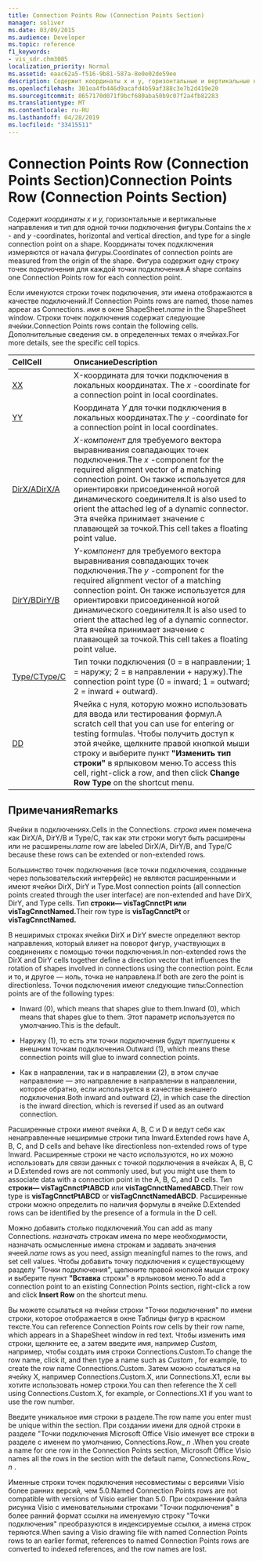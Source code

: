 ```yaml
---
title: Connection Points Row (Connection Points Section)
manager: soliver
ms.date: 03/09/2015
ms.audience: Developer
ms.topic: reference
f1_keywords:
- vis_sdr.chm3005
localization_priority: Normal
ms.assetid: eaac62a5-f516-9b81-587a-8e0e02de59ee
description: Содержит координаты x и y, горизонтальные и вертикальные направления и тип для одной точки подключения фигуры. Координаты точек подключения измеряются от начала фигуры. Фигура содержит одну строку точек подключения для каждой точки подключения.
ms.openlocfilehash: 301ea4fb446d9acafd4b59af388c3e7b2d419e20
ms.sourcegitcommit: 8657170d071f9bcf680aba50b9c07f2a4fb82283
ms.translationtype: MT
ms.contentlocale: ru-RU
ms.lasthandoff: 04/28/2019
ms.locfileid: "33415511"
---
```

# <a name="connection-points-row-connection-points-section"></a><span data-ttu-id="75b6e-105">Connection Points Row (Connection Points Section)</span><span class="sxs-lookup"><span data-stu-id="75b6e-105">Connection Points Row (Connection Points Section)</span></span>

<span data-ttu-id="75b6e-106">Содержит  *координаты x*  и  *y,*  горизонтальные и вертикальные направления и тип для одной точки подключения фигуры.</span><span class="sxs-lookup"><span data-stu-id="75b6e-106">Contains the  *x*  - and  *y*  -coordinates, horizontal and vertical direction, and type for a single connection point on a shape.</span></span> <span data-ttu-id="75b6e-107">Координаты точек подключения измеряются от начала фигуры.</span><span class="sxs-lookup"><span data-stu-id="75b6e-107">Coordinates of connection points are measured from the origin of the shape.</span></span> <span data-ttu-id="75b6e-108">Фигура содержит одну строку точек подключения для каждой точки подключения.</span><span class="sxs-lookup"><span data-stu-id="75b6e-108">A shape contains one Connection Points row for each connection point.</span></span> 
  
<span data-ttu-id="75b6e-109">Если именуются строки точек подключения, эти имена отображаются в качестве подключений.</span><span class="sxs-lookup"><span data-stu-id="75b6e-109">If Connection Points rows are named, those names appear as Connections.</span></span> <span data-ttu-id="75b6e-110">*имя*  в окне ShapeSheet.</span><span class="sxs-lookup"><span data-stu-id="75b6e-110">*name*  in the ShapeSheet window.</span></span> <span data-ttu-id="75b6e-111">Строки точек подключения содержат следующие ячейки.</span><span class="sxs-lookup"><span data-stu-id="75b6e-111">Connection Points rows contain the following cells.</span></span> <span data-ttu-id="75b6e-112">Дополнительные сведения см. в определенных темах о ячейках.</span><span class="sxs-lookup"><span data-stu-id="75b6e-112">For more details, see the specific cell topics.</span></span> 
  
|<span data-ttu-id="75b6e-113">**Cell**</span><span class="sxs-lookup"><span data-stu-id="75b6e-113">**Cell**</span></span>|<span data-ttu-id="75b6e-114">**Описание**</span><span class="sxs-lookup"><span data-stu-id="75b6e-114">**Description**</span></span>|
|:-----|:-----|
|[<span data-ttu-id="75b6e-115">X</span><span class="sxs-lookup"><span data-stu-id="75b6e-115">X</span></span>](x-cell-connection-points-section.md) <br/> |<span data-ttu-id="75b6e-116">X-координата для точки подключения в локальных координатах. </span><span class="sxs-lookup"><span data-stu-id="75b6e-116">The  *x*  -coordinate for a connection point in local coordinates.</span></span>  <br/> |
|[<span data-ttu-id="75b6e-117">Y</span><span class="sxs-lookup"><span data-stu-id="75b6e-117">Y</span></span>](y-cell-connection-points-section.md) <br/> |<span data-ttu-id="75b6e-118">Координата  *Y*  для точки подключения в локальных координатах.</span><span class="sxs-lookup"><span data-stu-id="75b6e-118">The  *y*  -coordinate for a connection point in local coordinates.</span></span>  <br/> |
|[<span data-ttu-id="75b6e-119">DirX/A</span><span class="sxs-lookup"><span data-stu-id="75b6e-119">DirX/A</span></span>](dirxa-cell-connection-points-section.md) <br/> |<span data-ttu-id="75b6e-120">*X-компонент* для требуемого вектора выравнивания совпадающих точек подключения.</span><span class="sxs-lookup"><span data-stu-id="75b6e-120">The  *x*  -component for the required alignment vector of a matching connection point.</span></span> <span data-ttu-id="75b6e-121">Он также используется для ориентировки присоединенной ногой динамического соединителя.</span><span class="sxs-lookup"><span data-stu-id="75b6e-121">It is also used to orient the attached leg of a dynamic connector.</span></span> <span data-ttu-id="75b6e-122">Эта ячейка принимает значение с плавающей за точкой.</span><span class="sxs-lookup"><span data-stu-id="75b6e-122">This cell takes a floating point value.</span></span>  <br/> |
|[<span data-ttu-id="75b6e-123">DirY/B</span><span class="sxs-lookup"><span data-stu-id="75b6e-123">DirY/B</span></span>](diryb-cell-connection-points-section.md) <br/> |<span data-ttu-id="75b6e-124">*Y-компонент* для требуемого вектора выравнивания совпадающих точек подключения.</span><span class="sxs-lookup"><span data-stu-id="75b6e-124">The  *y*  -component for the required alignment vector of a matching connection point.</span></span> <span data-ttu-id="75b6e-125">Он также используется для ориентировки присоединенной ногой динамического соединителя.</span><span class="sxs-lookup"><span data-stu-id="75b6e-125">It is also used to orient the attached leg of a dynamic connector.</span></span> <span data-ttu-id="75b6e-126">Эта ячейка принимает значение с плавающей за точкой.</span><span class="sxs-lookup"><span data-stu-id="75b6e-126">This cell takes a floating point value.</span></span>  <br/> |
|[<span data-ttu-id="75b6e-127">Type/C</span><span class="sxs-lookup"><span data-stu-id="75b6e-127">Type/C</span></span>](typec-cell-connection-points-section.md) <br/> |<span data-ttu-id="75b6e-128">Тип точки подключения (0 = в направлении; 1 = наружу; 2 = в направлении + наружу).</span><span class="sxs-lookup"><span data-stu-id="75b6e-128">The connection point type (0 = inward; 1 = outward; 2 = inward + outward).</span></span>  <br/> |
|[<span data-ttu-id="75b6e-129">D</span><span class="sxs-lookup"><span data-stu-id="75b6e-129">D</span></span>](d-cell-connection-points-section.md) <br/> |<span data-ttu-id="75b6e-130">Ячейка с нуля, которую можно использовать для ввода или тестирования формул.</span><span class="sxs-lookup"><span data-stu-id="75b6e-130">A scratch cell that you can use for entering or testing formulas.</span></span> <span data-ttu-id="75b6e-131">Чтобы получить доступ к этой ячейке, щелкните правой кнопкой мыши строку и выберите пункт **"Изменить тип строки"** в ярлыковом меню.</span><span class="sxs-lookup"><span data-stu-id="75b6e-131">To access this cell, right-click a row, and then click **Change Row Type** on the shortcut menu.</span></span>  <br/> |
   
## <a name="remarks"></a><span data-ttu-id="75b6e-132">Примечания</span><span class="sxs-lookup"><span data-stu-id="75b6e-132">Remarks</span></span>

<span data-ttu-id="75b6e-133">Ячейки в подключениях.</span><span class="sxs-lookup"><span data-stu-id="75b6e-133">Cells in the Connections.</span></span> <span data-ttu-id="75b6e-134">*строка*  имен помечена как DirX/A, DirY/B и Type/C, так как эти строки могут быть расширены или не расширены.</span><span class="sxs-lookup"><span data-stu-id="75b6e-134">*name*  row are labeled DirX/A, DirY/B, and Type/C because these rows can be extended or non-extended rows.</span></span> 
  
<span data-ttu-id="75b6e-135">Большинство точек подключения (все точки подключения, созданные через пользовательский интерфейс) не являются расширенными и имеют ячейки DirX, DirY и Type.</span><span class="sxs-lookup"><span data-stu-id="75b6e-135">Most connection points (all connection points created through the user interface) are non-extended and have DirX, DirY, and Type cells.</span></span> <span data-ttu-id="75b6e-136">Тип **строки— visTagCnnctPt или** **visTagCnnctNamed.**</span><span class="sxs-lookup"><span data-stu-id="75b6e-136">Their row type is **visTagCnnctPt** or **visTagCnnctNamed.**</span></span>
  
<span data-ttu-id="75b6e-137">В неширимых строках ячейки DirX и DirY вместе определяют вектор направления, который влияет на поворот фигур, участвующих в соединениях с помощью точки подключения.</span><span class="sxs-lookup"><span data-stu-id="75b6e-137">In non-extended rows the DirX and DirY cells together define a direction vector that influences the rotation of shapes involved in connections using the connection point.</span></span> <span data-ttu-id="75b6e-138">Если и то, и другое — ноль, точка не направлена.</span><span class="sxs-lookup"><span data-stu-id="75b6e-138">If both are zero the point is directionless.</span></span> <span data-ttu-id="75b6e-139">Точки подключения имеют следующие типы:</span><span class="sxs-lookup"><span data-stu-id="75b6e-139">Connection points are of the following types:</span></span>
  
- <span data-ttu-id="75b6e-140">Inward (0), which means that shapes glue to them.</span><span class="sxs-lookup"><span data-stu-id="75b6e-140">Inward (0), which means that shapes glue to them.</span></span> <span data-ttu-id="75b6e-141">Этот параметр используется по умолчанию.</span><span class="sxs-lookup"><span data-stu-id="75b6e-141">This is the default.</span></span>
    
- <span data-ttu-id="75b6e-142">Наружу (1), то есть эти точки подключения будут приглушены к внешним точкам подключения.</span><span class="sxs-lookup"><span data-stu-id="75b6e-142">Outward (1), which means these connection points will glue to inward connection points.</span></span>
    
- <span data-ttu-id="75b6e-143">Как в направлении, так и в направлении (2), в этом случае направление — это направление в направлении в направлении, которое обратно, если используется в качестве внешнего подключения.</span><span class="sxs-lookup"><span data-stu-id="75b6e-143">Both inward and outward (2), in which case the direction is the inward direction, which is reversed if used as an outward connection.</span></span>
    
<span data-ttu-id="75b6e-144">Расширенные строки имеют ячейки A, B, C и D и ведут себя как ненаправленные неширимые строки типа Inward.</span><span class="sxs-lookup"><span data-stu-id="75b6e-144">Extended rows have A, B, C, and D cells and behave like directionless non-extended rows of type Inward.</span></span> <span data-ttu-id="75b6e-145">Расширенные строки не часто используются, но их можно использовать для связи данных с точкой подключения в ячейках A, B, C и D.</span><span class="sxs-lookup"><span data-stu-id="75b6e-145">Extended rows are not commonly used, but you might use them to associate data with a connection point in the A, B, C, and D cells.</span></span> <span data-ttu-id="75b6e-146">Тип **строки— visTagCnnctPtABCD** или **visTagCnnctNamedABCD.**</span><span class="sxs-lookup"><span data-stu-id="75b6e-146">Their row type is **visTagCnnctPtABCD** or **visTagCnnctNamedABCD**.</span></span> <span data-ttu-id="75b6e-147">Расширенные строки можно определить по наличия формулы в ячейке D.</span><span class="sxs-lookup"><span data-stu-id="75b6e-147">Extended rows can be identified by the presence of a formula in the D cell.</span></span> 
  
 <span data-ttu-id="75b6e-148">Можно добавить столько подключений.</span><span class="sxs-lookup"><span data-stu-id="75b6e-148">You can add as many Connections.</span></span>  <span data-ttu-id="75b6e-149">*назначать*  строкам имена по мере необходимости, назначать осмысленные имена строкам и задавать значения ячеей.</span><span class="sxs-lookup"><span data-stu-id="75b6e-149">*name*  rows as you need, assign meaningful names to the rows, and set cell values.</span></span> <span data-ttu-id="75b6e-150">Чтобы добавить точку подключения к существующему разделу "Точки подключения", щелкните правой кнопкой мыши строку и выберите пункт **"Вставка** строки" в ярлыковом меню.</span><span class="sxs-lookup"><span data-stu-id="75b6e-150">To add a connection point to an existing Connection Points section, right-click a row and click **Insert Row** on the shortcut menu.</span></span> 
  
<span data-ttu-id="75b6e-151">Вы можете ссылаться на ячейки строки "Точки подключения" по имени строки, которое отображается в окне Таблицы фигур в красном тексте.</span><span class="sxs-lookup"><span data-stu-id="75b6e-151">You can reference Connection Points row cells by their row name, which appears in a ShapeSheet window in red text.</span></span> <span data-ttu-id="75b6e-152">Чтобы изменить имя строки, щелкните ее, а затем введите имя, например  *Custom,*  например, чтобы создать имя строки Connections.Custom.</span><span class="sxs-lookup"><span data-stu-id="75b6e-152">To change the row name, click it, and then type a name such as  *Custom*  , for example, to create the row name Connections.Custom.</span></span> <span data-ttu-id="75b6e-153">Затем можно ссылаться на ячейку X, например Connections.Custom.X, или Connections.X1, если вы хотите использовать номер строки.</span><span class="sxs-lookup"><span data-stu-id="75b6e-153">You can then reference the X cell using Connections.Custom.X, for example, or Connections.X1 if you want to use the row number.</span></span> 
  
<span data-ttu-id="75b6e-154">Введите уникальное имя строки в разделе.</span><span class="sxs-lookup"><span data-stu-id="75b6e-154">The row name you enter must be unique within the section.</span></span> <span data-ttu-id="75b6e-155">При создании имени для одной строки в разделе "Точки подключения Microsoft Office Visio именует все строки в разделе с именем по умолчанию, Connections.Row_ *n*  .</span><span class="sxs-lookup"><span data-stu-id="75b6e-155">When you create a name for one row in the Connection Points section, Microsoft Office Visio names all the rows in the section with the default name, Connections.Row_ *n*  .</span></span> 
  
<span data-ttu-id="75b6e-156">Именные строки точек подключения несовместимы с версиями Visio более ранних версий, чем 5.0.</span><span class="sxs-lookup"><span data-stu-id="75b6e-156">Named Connection Points rows are not compatible with versions of Visio earlier than 5.0.</span></span> <span data-ttu-id="75b6e-157">При сохранении файла рисунка Visio с именовательными строками "Точки подключения" в более ранний формат ссылки на именуемую строку "Точки подключения" преобразуются в индексируемые ссылки, а имена строк теряются.</span><span class="sxs-lookup"><span data-stu-id="75b6e-157">When saving a Visio drawing file with named Connection Points rows to an earlier format, references to named Connection Points rows are converted to indexed references, and the row names are lost.</span></span>
  

